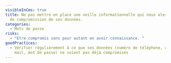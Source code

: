 ```yaml
---
visibleInCms: true
title: Ne pas mettre en place une veille informationnelle qui nous alerte en cas
  de compromission de ses données.
categories:
  - Mots de passe
risks:
  - "Etre compromis sans pour autant en avoir connaissance. "
goodPractices:
  - Vérifier régulièrement à ce que ses données (numéro de téléphone, adresse
    mail, mot de passe) ne soient pas déjà compromises
---
```

